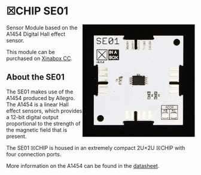 # ☒CHIP SE01
<img src="extras/SE01 V0.5.0.JPG" width="300" align="right">
Sensor Module based on the A1454 Digital Hall effect sensor.

This module can be purchased on [Xinabox CC](https://xinabox.cc/products/SE01/).

## About the SE01
The SE01 makes use of the A1454 produced by Allegro. The A1454 is a linear Hall effect sensors, which provides a 12-bit digital output proportional to the strength of the magnetic field that is present.

The SE01 ☒CHIP is housed in an extremely compact 2U×2U ☒CHIP with four connection ports.

More information on the A1454 can be found in the [datasheet](http://www.allegromicro.com/~/media/Files/Datasheets/A1454-Datasheet.ashx).
